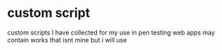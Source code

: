 # custom script

custom scripts I have collected for my use in pen testing web apps
may contain works that isnt mine but i will use
